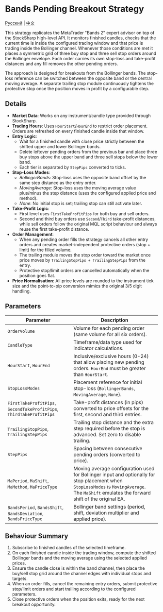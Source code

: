 # Bands Pending Breakout Strategy
[Русский](README_ru.md) | [中文](README_cn.md)

This strategy replicates the MetaTrader "Bands 2" expert advisor on top of the StockSharp high-level API. It monitors finished candles, checks that the current time is inside the configured trading window and that price is trading inside the Bollinger channel. Whenever those conditions are met it places a symmetric grid of three buy stop and three sell stop orders around the Bollinger envelope. Each order carries its own stop-loss and take-profit distances and any fill removes the other pending orders.

The approach is designed for breakouts from the Bollinger bands. The stop-loss reference can be switched between the opposite band or the central moving average. A separate trailing stop module continuously tightens the protective stop once the position moves in profit by a configurable step.

## Details

- **Market Data**: Works on any instrument/candle type provided through StockSharp.
- **Trading Hours**: Uses `HourStart`/`HourEnd` to restrict order placement. Orders are refreshed on every finished candle inside that window.
- **Entry Logic**:
  - Wait for a finished candle with close price strictly between the shifted upper and lower Bollinger bands.
  - Delete leftover pending orders from the previous bar and place three buy stops above the upper band and three sell stops below the lower band.
  - Each tier is separated by `StepPips` converted to ticks.
- **Stop-Loss Modes**:
  - *BollingerBands*: Stop-loss uses the opposite band offset by the same step distance as the entry order.
  - *MovingAverage*: Stop-loss uses the moving average value plus/minus the step distance (uses the configured applied price and method).
  - *None*: No initial stop is set; trailing stop can still activate later.
- **Take-Profit Logic**:
  - First level uses `FirstTakeProfitPips` for both buy and sell orders.
  - Second and third buy orders use `Second`/`Third` take-profit distances, while sell orders follow the original MQL script behaviour and always reuse the first take-profit distance.
- **Order Management**:
  - When any pending order fills the strategy cancels all other entry orders and creates market-independent protective orders (stop + limit) for the filled volume.
  - The trailing module moves the stop order toward the market once price moves by `TrailingStopPips + TrailingStepPips` from the entry.
  - Protective stop/limit orders are cancelled automatically when the position goes flat.
- **Price Normalisation**: All price levels are rounded to the instrument tick size and the point-to-pip conversion mimics the original 3/5 digit handling.

## Parameters

| Parameter | Description |
|-----------|-------------|
| `OrderVolume` | Volume for each pending order (same volume for all six orders). |
| `CandleType` | Timeframe/data type used for indicator calculations. |
| `HourStart`, `HourEnd` | Inclusive/exclusive hours (0-24) that allow placing new pending orders. `HourEnd` must be greater than `HourStart`. |
| `StopLossModes` | Placement reference for initial stop-loss (`BollingerBands`, `MovingAverage`, `None`). |
| `FirstTakeProfitPips`, `SecondTakeProfitPips`, `ThirdTakeProfitPips` | Take-profit distances (in pips) converted to price offsets for the first, second and third entries. |
| `TrailingStopPips`, `TrailingStepPips` | Trailing stop distance and the extra step required before the stop is advanced. Set zero to disable trailing. |
| `StepPips` | Spacing between consecutive pending orders (converted to price). |
| `MaPeriod`, `MaShift`, `MaMethod`, `MaPriceType` | Moving average configuration used for Bollinger input and optionally for stop placement when `StopLossModes` is `MovingAverage`. The `MaShift` emulates the forward shift of the original EA. |
| `BandsPeriod`, `BandsShift`, `BandsDeviation`, `BandsPriceType` | Bollinger band settings (period, shift, deviation multiplier and applied price). |

## Behaviour Summary

1. Subscribe to finished candles of the selected timeframe.
2. On each finished candle inside the trading window, compute the shifted Bollinger bands and the moving average using the selected applied prices.
3. Ensure the candle close is within the band channel, then place the buy/sell stop grid around the channel edges with individual stops and targets.
4. When an order fills, cancel the remaining entry orders, submit protective stop/limit orders and start trailing according to the configured parameters.
5. Close protective orders when the position exits, ready for the next breakout opportunity.
